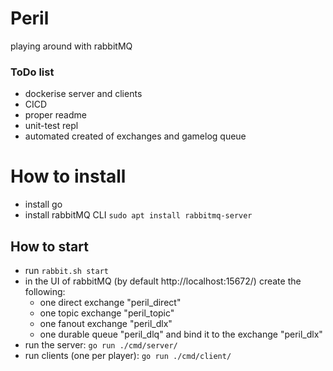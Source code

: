 # Peril
playing around with rabbitMQ


### ToDo list
- dockerise server and clients
- CICD
- proper readme
- unit-test repl
- automated created of exchanges and gamelog queue

# How to install
- install go 
- install rabbitMQ CLI `sudo apt install rabbitmq-server`

## How to start
- run `rabbit.sh start`
- in the UI of rabbitMQ (by default http://localhost:15672/) create the following:
  - one direct exchange "peril_direct"
  - one topic exchange "peril_topic"
  - one fanout exchange "peril_dlx"
  - one durable queue "peril_dlq" and bind it to the exchange "peril_dlx"
- run the server: `go run ./cmd/server/`
- run clients (one per player): `go run ./cmd/client/`